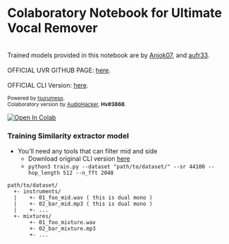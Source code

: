 # Colaboratory Notebook for Ultimate Vocal Remover
<br>Trained models provided in this notebook are by [Anjok07](https://github.com/Anjok07), and [aufr33](https://github.com/aufr33).</br>
<br>OFFICIAL UVR GITHUB PAGE: [here](https://github.com/Anjok07/ultimatevocalremovergui).</br>
<br>OFFICIAL CLI Version: [here](https://github.com/tsurumeso/vocal-remover).</br>
<sup><br>Powered by [tsurumeso](http://github.com/tsurumeso/).
<br>Colaboratory version by [AudioHacker](https://www.youtube.com/channel/UC0NiSV1jLMH-9E09wiDVFYw), **Hv#3868**.</br></sup>


[![Open In Colab](https://colab.research.google.com/assets/colab-badge.svg)](https://colab.research.google.com/github/NaJeongMo/Colaboratory-Notebook-for-Ultimate-Vocal-Remover/blob/main/Vocal%20Remover%205_arch.ipynb)

### Training Similarity extractor model
- You'll need any tools that can filter mid and side
  - Download original CLI version [here](https://github.com/tsurumeso/vocal-remover/archive/refs/heads/master.zip)
  - ```python3 train.py --dataset "path/to/dataset/" --sr 44100 --hop_length 512 --n_fft 2048```
```
path/to/dataset/
  +- instruments/
  |    +- 01_foo_mid.wav ( this is dual mono )
  |    +- 02_bar_mid.mp3 ( this is dual mono )
  |    +- ...
  +- mixtures/
       +- 01_foo_mixture.wav
       +- 02_bar_mixture.mp3
       +- ...
```
